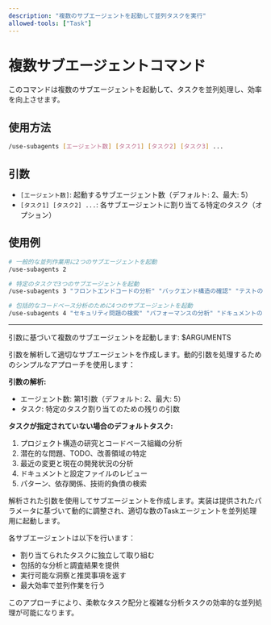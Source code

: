```yaml
---
description: "複数のサブエージェントを起動して並列タスクを実行"
allowed-tools: ["Task"]
---
```


# 複数サブエージェントコマンド

このコマンドは複数のサブエージェントを起動して、タスクを並列処理し、効率を向上させます。

## 使用方法

```bash
/use-subagents [エージェント数] [タスク1] [タスク2] [タスク3] ...
```

## 引数

- `[エージェント数]`: 起動するサブエージェント数（デフォルト: 2、最大: 5）
- `[タスク1] [タスク2] ...`: 各サブエージェントに割り当てる特定のタスク（オプション）

## 使用例

```bash
# 一般的な並列作業用に2つのサブエージェントを起動
/use-subagents 2

# 特定のタスクで3つのサブエージェントを起動
/use-subagents 3 "フロントエンドコードの分析" "バックエンド構造の確認" "テストのレビュー"

# 包括的なコードベース分析のために4つのサブエージェントを起動
/use-subagents 4 "セキュリティ問題の検索" "パフォーマンスの分析" "ドキュメントの確認" "依存関係のレビュー"
```

---

引数に基づいて複数のサブエージェントを起動します: $ARGUMENTS

引数を解析して適切なサブエージェントを作成します。動的引数を処理するためのシンプルなアプローチを使用します：

**引数の解析:**
- エージェント数: 第1引数（デフォルト: 2、最大: 5）
- タスク: 特定のタスク割り当てのための残りの引数

**タスクが指定されていない場合のデフォルトタスク:**
1. プロジェクト構造の研究とコードベース組織の分析
2. 潜在的な問題、TODO、改善領域の特定
3. 最近の変更と現在の開発状況の分析
4. ドキュメントと設定ファイルのレビュー
5. パターン、依存関係、技術的負債の検索

解析された引数を使用してサブエージェントを作成します。実装は提供されたパラメータに基づいて動的に調整され、適切な数のTaskエージェントを並列処理用に起動します。

各サブエージェントは以下を行います：
- 割り当てられたタスクに独立して取り組む
- 包括的な分析と調査結果を提供
- 実行可能な洞察と推奨事項を返す
- 最大効率で並列作業を行う

このアプローチにより、柔軟なタスク配分と複雑な分析タスクの効率的な並列処理が可能になります。